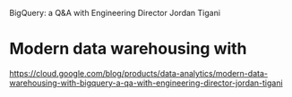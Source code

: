 BigQuery: a Q&A with Engineering Director Jordan Tigani

# Modern data warehousing with

https://cloud.google.com/blog/products/data-analytics/modern-data-warehousing-with-bigquery-a-qa-with-engineering-director-jordan-tigani